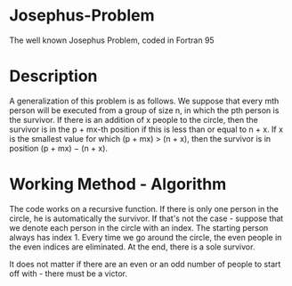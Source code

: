 # Josephus-Problem
The well known Josephus Problem, coded in Fortran 95

# Description
A generalization of this problem is as follows. We suppose that every mth person will be executed from a group of size n, in which the pth person is the survivor. If there is an addition of x people to the circle, then the survivor is in the p + mx-th position if this is less than or equal to n + x. If x is the smallest value for which (p + mx) > (n + x), then the survivor is in position (p + mx) − (n + x).

# Working Method - Algorithm
The code works on a recursive function. If there is only one person in the circle, he is automatically the survivor. If that's not the case - suppose that we denote each person in the circle with an index. The starting person always has index 1. Every time we go around the circle, the even people in the even indices are eliminated. At the end, there is a sole survivor.

It does not matter if there are an even or an odd number of people to start off with - there must be a victor.
